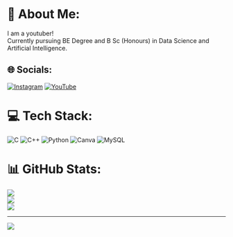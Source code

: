 # 💫 About Me:
I am a youtuber!<br>Currently pursuing BE Degree and B Sc (Honours) in Data Science and Artificial Intelligence.


## 🌐 Socials:
[![Instagram](https://img.shields.io/badge/Instagram-%23E4405F.svg?logo=Instagram&logoColor=white)](https://instagram.com/vineeth.bhat.alevoor) [![YouTube](https://img.shields.io/badge/YouTube-%23FF0000.svg?logo=YouTube&logoColor=white)](https://youtube.com/@vcreationsvineethbhatudupi) 

# 💻 Tech Stack:
![C](https://img.shields.io/badge/c-%2300599C.svg?style=flat-square&logo=c&logoColor=white) ![C++](https://img.shields.io/badge/c++-%2300599C.svg?style=flat-square&logo=c%2B%2B&logoColor=white) ![Python](https://img.shields.io/badge/python-3670A0?style=flat-square&logo=python&logoColor=ffdd54) ![Canva](https://img.shields.io/badge/Canva-%2300C4CC.svg?style=flat-square&logo=Canva&logoColor=white) ![MySQL](https://img.shields.io/badge/mysql-4479A1.svg?style=flat-square&logo=mysql&logoColor=white)
# 📊 GitHub Stats:
![](https://github-readme-stats.vercel.app/api?username=vineethbhatalevoor&theme=vue-dark&hide_border=false&include_all_commits=true&count_private=true)<br/>
![](https://github-readme-streak-stats.herokuapp.com/?user=vineethbhatalevoor&theme=vue-dark&hide_border=false)<br/>
![](https://github-readme-stats.vercel.app/api/top-langs/?username=vineethbhatalevoor&theme=vue-dark&hide_border=false&include_all_commits=true&count_private=true&layout=compact)

---
[![](https://visitcount.itsvg.in/api?id=vineethbhatalevoor&icon=8&color=0)](https://visitcount.itsvg.in)

<!-- Proudly created with GPRM ( https://gprm.itsvg.in ) -->
